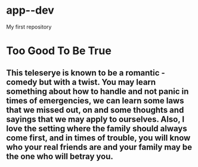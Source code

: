 # app--dev
My first repository
# Too Good To Be True
## This teleserye is known to be a romantic - comedy but with a twist. You may learn something about how to handle and not panic in times of emergencies, we can learn some laws that we missed out, on and some thoughts and sayings that we may apply to ourselves. Also, I love the setting where the family should always come first, and in times of trouble, you will know who your real friends are and your family may be the one who will betray you.

